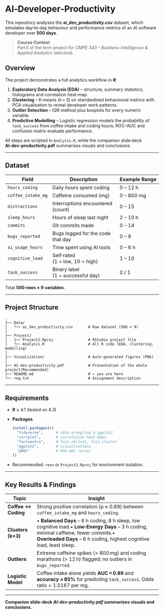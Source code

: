 # AI‑Developer‑Productivity

This repository analyses the **ai\_dev\_productivity.csv** dataset, which simulates day‑to‑day behaviour and performance metrics of an AI software developer over **500 days**.

> **Course Context**\
> Part II of the term project for *CMPE 343 – Business Intelligence & Applied Analytics* (elective).

## Overview

The project demonstrates a full analytics workflow in **R**:

1. **Exploratory Data Analysis (EDA)** – structure, summary statistics, histograms and correlation heat‑map.
2. **Clustering** – K‑means (k = 3) on standardised behavioural metrics with PCA visualisation to reveal developer work patterns.
3. **Outlier Detection** – IQR method plus boxplots for every numeric variable.
4. **Predictive Modelling** – Logistic regression models the probability of `task_success` from coffee intake and coding hours; ROC–AUC and confusion matrix evaluate performance.

All steps are scripted in `Analysis.R`, while the companion slide‑deck **AI‑dev‑productivity.pdf** summarises visuals and conclusions.

---

## Dataset

| Field              | Description                       | Example Range |
| ------------------ | --------------------------------- | ------------- |
| `hours_coding`     | Daily hours spent coding          | 0 – 12 h      |
| `coffee_intake_mg` | Caffeine consumed (mg)            | 0 – 800 mg    |
| `distractions`     | Interruptions encountered (count) | 0 – 15        |
| `sleep_hours`      | Hours of sleep last night         | 2 – 10 h      |
| `commits`          | Git commits made                  | 0 – 14        |
| `bugs_reported`    | Bugs logged for the code that day | 0 – 9         |
| `ai_usage_hours`   | Time spent using AI tools         | 0 – 6 h       |
| `cognitive_load`   | Self‑rated (1 = low, 10 = high)   | 1 – 10        |
| `task_success`     | Binary label (1 = successful day) | 0 / 1         |

Total **500 rows × 9 variables**.

---

## Project Structure

```text
.
├── Data/
│   └── ai_dev_productivity.csv       # Raw dataset (500 × 9)
│
├── Project/
│   ├── Project2.Rproj                # RStudio project file
│   └── Analysis.R                    # All R code (EDA, clustering, modelling)
│
├── Visualization/                    # Auto‑generated figures (PNG)
│
├── AI-dev-productivity.pdf           # Presentation of the whole project(Recommended)
├── README.md                         # ← you are here
└── req.txt                           # Assignment description
```

---

## Requirements

- **R** ≥ 4.1 (tested on 4.3)

- **Packages**

  ```r
  install.packages(c(
    "tidyverse",      # data wrangling & ggplot2
    "corrplot",       # correlation heat‑maps
    "factoextra",     # fviz_nbclust, fviz_cluster
    "ggplot2",        # visualisations
    "pROC"            # ROC–AUC curves
  ))
  ```

- Recommended: `renv` or `Project2.Rproj` for environment isolation.

---

## Key Results & Findings

| Topic               | Insight                                                                                                                                                                                                      |
| ------------------- | ------------------------------------------------------------------------------------------------------------------------------------------------------------------------------------------------------------ |
| **Coffee ↔ Coding** | Strong positive correlation (ρ ≈ 0.89) between `coffee_intake_mg` and `hours_coding`.                                                                                                                        |
| **Clusters (k=3)**  | • **Balanced Days** – 6 h coding, 8 h sleep, low cognitive load.• **Low‑Energy Days** – 3 h coding, minimal caffeine, fewer commits.• **Overloaded Days** – 6 h coding, highest cognitive load, least sleep. |
| **Outliers**        | Extreme caffeine spikes (> 800 mg) and coding marathons (> 12 h) flagged; no outliers in `bugs_reported`.                                                                                                    |
| **Logistic Model**  | Coffee intake alone yields **AUC = 0.89** and **accuracy ≈ 85%** for predicting `task_success`. Odds ratio = 1.0167 per mg.                                                                                  |

---

**Companion slide‑deck *****AI‑dev‑productivity.pdf***** summarises visuals and conclusions.**
